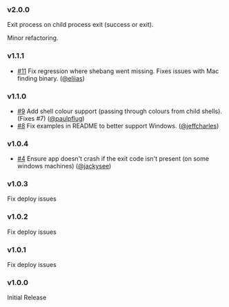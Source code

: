 ### v2.0.0

Exit process on child process exit (success or exit).

Minor refactoring.

### v1.1.1

 - [#11](https://github.com/keithamus/parallelshell/pull/11) Fix regression
   where shebang went missing. Fixes issues with Mac finding binary.
   ([@eliias](https://github.com/eliias))

### v1.1.0

 - [#9](https://github.com/keithamus/parallelshell/pull/9) Add shell colour
   support (passing through colours from child shells). (Fixes #7)
   ([@paulpflug](https://github.com/paulpflug))
 - [#8](https://github.com/keithamus/parallelshell/pull/8) Fix examples in
   README to better support Windows.
   ([@jeffcharles](https://github.com/jeffcharles))

### v1.0.4

 - [#4](https://github.com/keithamus/parallelshell/pull/4) Ensure app doesn't
   crash if the exit code isn't present (on some windows machines)
   ([@jackysee](https://github.com/jackysee))

### v1.0.3

Fix deploy issues

### v1.0.2

Fix deploy issues

### v1.0.1

Fix deploy issues

### v1.0.0

Initial Release
